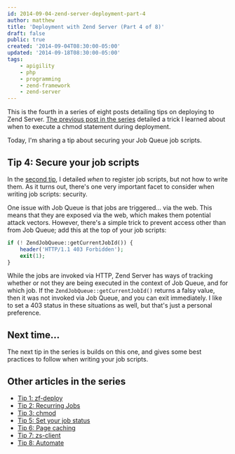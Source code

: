 ```yaml
---
id: 2014-09-04-zend-server-deployment-part-4
author: matthew
title: 'Deployment with Zend Server (Part 4 of 8)'
draft: false
public: true
created: '2014-09-04T08:30:00-05:00'
updated: '2014-09-18T08:30:00-05:00'
tags:
    - apigility
    - php
    - programming
    - zend-framework
    - zend-server
---
```

This is the fourth in a series of eight posts detailing tips on deploying to
Zend Server. [The previous post in the series](/blog/2014-09-02-zend-server-deployment-part-3.html)
detailed a trick I learned about when to execute a chmod statement during
deployment.

Today, I'm sharing a tip about securing your Job Queue job scripts.

<!--- EXTENDED -->

Tip 4: Secure your job scripts
------------------------------

In the [second tip](/blog/2014-08-28-zend-server-deployment-part-2.html), I
detailed *when* to register job scripts, but not how to write them. As it turns
out, there's one very important facet to consider when writing job scripts:
security.

One issue with Job Queue is that jobs are triggered… via the web. This means
that they are exposed via the web, which makes them potential attack vectors.
However, there's a simple trick to prevent access other than from Job Queue;
add this at the top of your job scripts:

```php
if (! ZendJobQueue::getCurrentJobId()) {
    header('HTTP/1.1 403 Forbidden');
    exit(1);
}
```

While the jobs are invoked via HTTP, Zend Server has ways of tracking whether
or not they are being executed in the context of Job Queue, and for which job.
If the `ZendJobQueue::getCurrentJobId()` returns a falsy value, then it was not
invoked via Job Queue, and you can exit immediately. I like to set a 403 status
in these situations as well, but that's just a personal preference.

Next time…
----------

The next tip in the series is builds on this one, and gives some best practices
to follow when writing your job scripts.

Other articles in the series
----------------------------

- [Tip 1: zf-deploy](/blog/2014-08-11-zend-server-deployment-part-1.html)
- [Tip 2: Recurring Jobs](/blog/2014-08-28-zend-server-deployment-part-2.html)
- [Tip 3: chmod](/blog/2014-09-02-zend-server-deployment-part-3.html)
- [Tip 5: Set your job status](/blog/2014-09-09-zend-server-deployment-part-5.html)
- [Tip 6: Page caching](/blog/2014-09-11-zend-server-deployment-part-6.html)
- [Tip 7: zs-client](/blog/2014-09-16-zend-server-deployment-part-7.html)
- [Tip 8: Automate](/blog/2014-09-18-zend-server-deployment-part-8.html)
